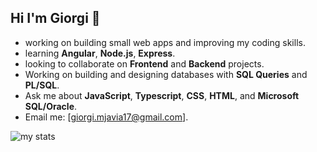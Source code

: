 ## Hi I'm Giorgi 👋

-  working on building small web apps and improving my coding skills.
-  learning **Angular**, **Node.js**, **Express**.
-  looking to collaborate on **Frontend** and **Backend** projects.
-  Working on building and designing databases with **SQL Queries** and **PL/SQL**.
-  Ask me about **JavaScript**, **Typescript**, **CSS**, **HTML**, and **Microsoft SQL/Oracle**.
-  Email me: [giorgi.mjavia17@gmail.com].

<img alt="my stats" src="https://github-readme-stats.vercel.app/api?username=giorgimjavia"/>

